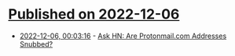# [Published on 2022-12-06](index.md)

* [2022-12-06, 00:03:16](https://news.ycombinator.com/item?id=33873828) - [Ask HN: Are Protonmail.com Addresses Snubbed?](https://news.ycombinator.com/item?id=33873828)
